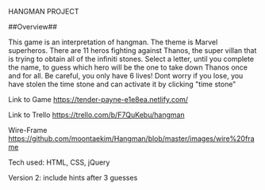 HANGMAN PROJECT

##Overview##

This game is an interpretation of hangman. The theme is Marvel superheros. There are 11 heros fighting against Thanos, the super villan that is trying to obtain all of the infiniti stones. Select a letter, until you complete the name, to guess which hero will be the one to take down Thanos once and for all. Be careful, you only have 6 lives! Dont worry if you lose, you have stolen the time stone and can activate it by clicking "time stone"


Link to Game
https://tender-payne-e1e8ea.netlify.com/

Link to Trello
https://trello.com/b/F7QuKebu/hangman

Wire-Frame
https://github.com/moontaekim/Hangman/blob/master/images/wire%20frame

Tech used: HTML, CSS, jQuery

Version 2: include hints after 3 guesses